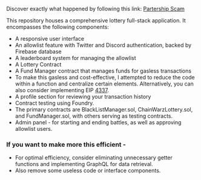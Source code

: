 Discover exactly what happened by following this link: [Partership Scam](https://www.linkedin.com/posts/harendra-shakya_staysafe-scam-crypto-activity-7114235992462520320-_BGX?utm_source=share&utm_medium=member_desktop)

This repository houses a comprehensive lottery full-stack application. It encompasses the following components:

- A responsive user interface
- An allowlist feature with Twitter and Discord authentication, backed by Firebase database
- A leaderboard system for managing the allowlist
- A Lottery Contract
- A Fund Manager contract that manages funds for gasless transactions
- To make this gasless and cost-effective, I attempted to reduce the code within a function and centralize certain elements. Alternatively, you can also consider implementing EIP [4337](https://eips.ethereum.org/EIPS/eip-4337).
- A profile section for reviewing your transaction history
- Contract testing using Foundry.
- The primary contracts are BlackListManager.sol, ChainWarzLottery.sol, and FundManager.sol, with others serving as testing contracts.
- Admin panel - for starting and ending battles, as well as approving allowlist users.

### If you want to make more this efficient -
- For optimal efficiency, consider eliminating unnecessary getter functions and implementing GraphQL for data retrieval.
- Also remove some useless code or interface components.
